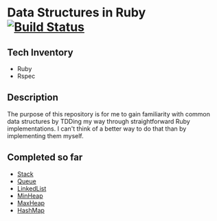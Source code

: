 # Data Structures in Ruby [![Build Status](https://travis-ci.org/jhamon/ruby_data_structures.png)](https://travis-ci.org/jhamon/ruby_data_structures)

## Tech Inventory

- Ruby
- Rspec

## Description 

The purpose of this repository is for me to gain familiarity with common data
structures by TDDing my way through straightforward Ruby implementations.  I 
can't think of a better way to do that than by implementing them myself.

## Completed so far

- [Stack](src/stack.rb)
- [Queue](src/queue.rb)
- [LinkedList](src/linked_list.rb)
- [MinHeap](src/min_heap.rb)
- [MaxHeap](src/max_heap.rb)
- [HashMap](src/hashmap.rb)

